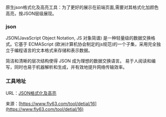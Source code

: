 原生json格式化及高亮工具：为了更好的展示在前端页面,需要对其格式化加颜色高亮，按JSON层级展现。

### json
JSON(JavaScript Object Notation, JS 对象简谱) 是一种轻量级的数据交换格式。它基于 ECMAScript (欧洲计算机协会制定的js规范)的一个子集，采用完全独立于编程语言的文本格式来存储和表示数据。

简洁和清晰的层次结构使得 JSON 成为理想的数据交换语言。 易于人阅读和编写，同时也易于机器解析和生成，并有效地提升网络传输效率。

### 工具地址
URL：[JSON格式化及高亮](https://www.fly63.com/tool/jon/)

来源：[https://www.fly63.com/tool/detial/16](https://www.fly63.com/tool/detial/16)

